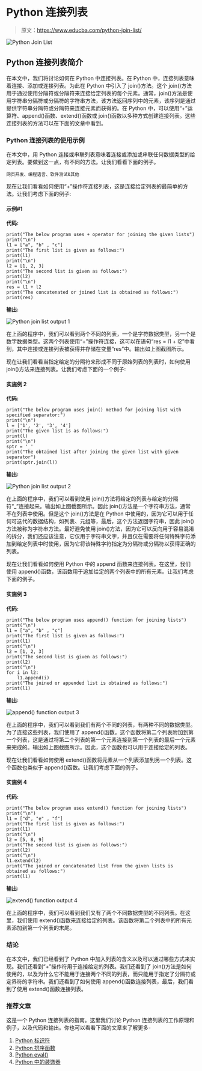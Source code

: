 # Python 连接列表

> 原文：<https://www.educba.com/python-join-list/>

![Python Join List](img/2fe478984dcf5d7087b7f9885e2715ab.png)



## Python 连接列表简介

在本文中，我们将讨论如何在 Python 中连接列表。在 Python 中，连接列表意味着连接、添加或连接列表。为此在 Python 中引入了 join()方法。这个 join()方法用于通过使用分隔符或分隔符来连接给定列表的每个元素。通常，join()方法是使用字符串分隔符或分隔符的字符串方法，该方法返回序列中的元素，该序列是通过提供字符串分隔符或分隔符来连接元素而获得的。在 Python 中，可以使用“+”运算符、append()函数、extend()函数或 join()函数以多种方式创建连接列表。这些连接列表的方法可以在下面的文章中看到。

### Python 连接列表的使用示例

在本文中，用 Python 连接或串联列表意味着连接或添加或串联任何数据类型的给定列表。要做到这一点，有不同的方法。让我们看看下面的例子。

<small>网页开发、编程语言、软件测试&其他</small>

现在让我们看看如何使用“+”操作符连接列表，这是连接给定列表的最简单的方法。让我们考虑下面的例子:

#### 示例#1

**代码:**

```
print("The below program uses + operator for joining the given lists")
print("\n")
l1 = ["a", "b" , "c"]
print("The first list is given as follows:")
print(l1)
print("\n")
l2 = [1, 2, 3]
print("The second list is given as follows:")
print(l2)
print("\n")
res = l1 + l2
print("The concatenated or joined list is obtained as follows:")
print(res) 
```

**输出:**

![Python join list output 1](img/7e55d6076ac0d91f754f45e1df1f453e.png)



在上面的程序中，我们可以看到两个不同的列表，一个是字符数据类型，另一个是数字数据类型。这两个列表使用“+”操作符连接，这可以在语句“res = l1 + l2”中看到，其中连接或连接列表被获得并存储在变量“res”中。输出如上图截图所示。

现在让我们看看当指定给定的分隔符来形成不同于原始列表的列表时，如何使用 join()方法来连接列表。让我们考虑下面的一个例子:

#### 实施例 2

**代码:**

```
print("The below program uses join() method for joining list with specified separator:")
print("\n")
l = ['1', '2', '3', '4']
print("The given list is as follows:")
print(l)
print("\n")
sptr = '_'
print("The obtained list after joining the given list with given separator")
print(sptr.join(l)) 
```

**输出:**

![Python join list output 2](img/204a521b017c2df6d017ed8a97be2ff6.png)



在上面的程序中，我们可以看到使用 join()方法将给定的列表与给定的分隔符“_”连接起来。输出如上图截图所示。因此 join()方法是一个字符串方法，通常不在列表中使用。但是这个 join()方法是在 Python 中使用的，因为它可以用于任何可迭代的数据结构，如列表、元组等，最后，这个方法返回字符串，因此 join()方法被称为字符串方法。最好避免使用 join()方法，因为它可以反向用于容易混淆的拆分，我们还应该注意，它仅用于字符串文字，并且仅在需要将任何特殊字符添加到给定列表中时使用，因为它将该特殊字符指定为分隔符或分隔符以获得正确的列表。

现在让我们看看如何使用 Python 中的 append 函数来连接列表。在这里，我们使用 append()函数，该函数用于追加给定的两个列表中的所有元素。让我们考虑下面的例子。

#### 实施例 3

**代码:**

```
print("The below program uses append() function for joining lists")
print("\n")
l1 = ["a", "b" , "c"]
print("The first list is given as follows:")
print(l1)
print("\n")
l2 = [1, 2, 3]
print("The second list is given as follows:")
print(l2)
print("\n")
for i in l2:
    l1.append(i)
print("The joined or appended list is obtained as follows:")
print(l1) 
```

**输出:**

![append() function output 3](img/58e33e88e93918a599e617a5b8115bc2.png)



在上面的程序中，我们可以看到我们有两个不同的列表，有两种不同的数据类型。为了连接这些列表，我们使用了 append()函数。这个函数将第二个列表附加到第一个列表，这是通过将第二个列表的第一个元素连接到第一个列表的最后一个元素来完成的。输出如上图截图所示。因此，这个函数也可以用于连接给定的列表。

现在让我们看看如何使用 extend()函数将元素从一个列表添加到另一个列表。这个函数也类似于 append()函数。让我们考虑下面的例子。

#### 实施例 4

**代码:**

```
print("The below program uses extend() function for joining lists")
print("\n")
l1 = ["d", "e" , "f"]
print("The first list is given as follows:")
print(l1)
print("\n")
l2 = [5, 8, 9]
print("The second list is given as follows:")
print(l2)
print("\n")
l1.extend(l2)
print("The joined or concatenated list from the given lists is obtained as follows:")
print(l1) 
```

**输出:**

![extend() function output 4](img/d7105156a387041eb40abf926914a854.png)



在上面的程序中，我们可以看到我们又有了两个不同数据类型的不同列表。在这里，我们使用 extend()函数来连接给定的列表。该函数将第二个列表中的所有元素添加到第一个列表的末尾。

### 结论

在本文中，我们已经看到了 Python 中加入列表的含义以及可以通过哪些方式来实现。我们还看到“+”操作符用于连接给定的列表。我们还看到了 join()方法是如何使用的，以及为什么它不能用于连接两个不同的列表，而只能用于指定了分隔符或定界符的字符串。我们还看到了如何使用 append()函数连接列表，最后，我们看到了使用 extend()函数连接列表。

### 推荐文章

这是一个 Python 连接列表的指南。这里我们讨论 Python 连接列表的工作原理和例子，以及代码和输出。你也可以看看下面的文章来了解更多-

1.  [Python 标识符](https://www.educba.com/python-identifiers/)
2.  [Python 排序函数](https://www.educba.com/python-sorted-function/)
3.  [Python eval()](https://www.educba.com/python-eval/)
4.  [Python 中的装饰器](https://www.educba.com/decorator-in-python/)





